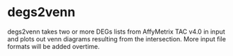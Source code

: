 # degs2venn
degs2venn takes two or more DEGs lists from AffyMetrix TAC v4.0 in input and plots out venn diagrams resulting from the intersection. More input file formats will be added overtime.
